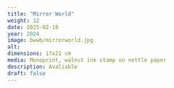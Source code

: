 ```yaml
---
title: "Mirror World"
weight: 12
date: 2025-02-18
year: 2024
image: bwwb/mirrorworld.jpg
alt: 
dimensions: 17x21 cm
media: Monoprint, walnut ink stamp on nettle paper
description: Avaliable
draft: false
---
```


